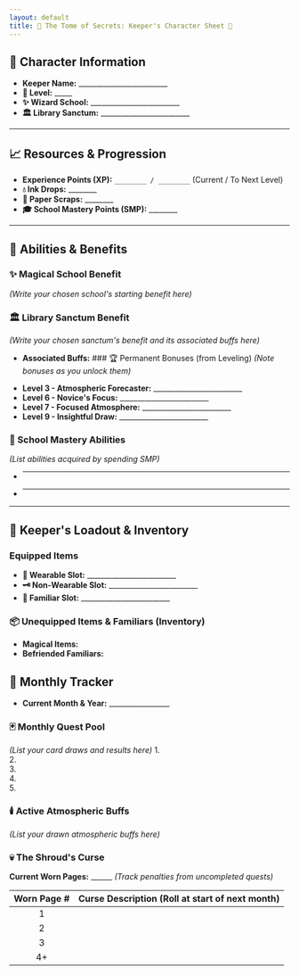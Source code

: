 ```yaml
---
layout: default
title: 📜 The Tome of Secrets: Keeper's Character Sheet 📜
---
```


## 👤 Character Information

* **Keeper Name:** _________________________
* **🌟 Level:** _____
* **✨ Wizard School:** _________________________
* **🏛️ Library Sanctum:** _________________________

---

## 📈 Resources & Progression

* **Experience Points (XP):** `________ / ________` (Current / To Next Level)
* **💧 Ink Drops:** ________
* **📄 Paper Scraps:** ________
* **🎓 School Mastery Points (SMP):** ________

---

## 🔮 Abilities & Benefits

### ✨ Magical School Benefit
*(Write your chosen school's starting benefit here)*
### 🏛️ Library Sanctum Benefit
*(Write your chosen sanctum's benefit and its associated buffs here)*
- **Associated Buffs:** ### 🏆 Permanent Bonuses (from Leveling)
*(Note bonuses as you unlock them)*
* **Level 3 - Atmospheric Forecaster:** _________________________
* **Level 6 - Novice's Focus:** _________________________
* **Level 7 - Focused Atmosphere:** _________________________
* **Level 9 - Insightful Draw:** _________________________

### 🧙 School Mastery Abilities
*(List abilities acquired by spending SMP)*
* _____________________
* _____________________

---

## 🎒 Keeper's Loadout & Inventory

### Equipped Items
* **👕 Wearable Slot:** _________________________
* **🗝️ Non-Wearable Slot:** _________________________
* **🐾 Familiar Slot:** _________________________

### 📦 Unequipped Items & Familiars (Inventory)
* **Magical Items:**
* **Befriended Familiars:**

## 📅 Monthly Tracker

* **Current Month & Year:** _________________

### 🃏 Monthly Quest Pool
*(List your card draws and results here)*
1.  
2.  
3.  
4.  
5.  

### 🕯️ Active Atmospheric Buffs
*(List your drawn atmospheric buffs here)*

### 💀 The Shroud's Curse

**Current Worn Pages:** ______
*_(Track penalties from uncompleted quests)_*

| Worn Page # | Curse Description (Roll at start of next month) |
|:---:|:---|
| 1   |                                                 |
| 2   |                                                 |
| 3   |                                                 |
| 4+  |                                                 |
